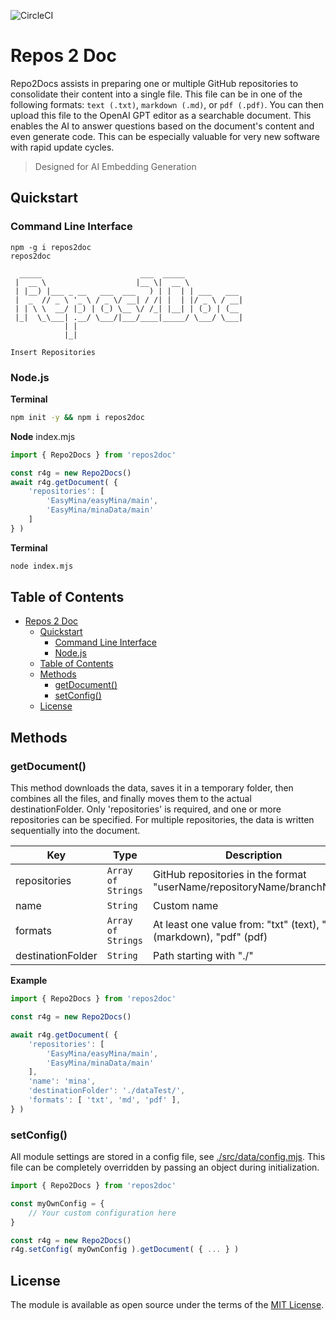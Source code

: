 ![CircleCI](https://img.shields.io/circleci/build/github/a6b8/repos2doc/main)

# Repos 2 Doc

Repo2Docs assists in preparing one or multiple GitHub repositories to consolidate their content into a single file. This file can be in one of the following formats: `text (.txt)`, `markdown (.md)`, or `pdf (.pdf)`. You can then upload this file to the OpenAI GPT editor as a searchable document. This enables the AI to answer questions based on the document's content and even generate code. This can be especially valuable for very new software with rapid update cycles.

> Designed for AI Embedding Generation

## Quickstart

### Command Line Interface

```
npm -g i repos2doc
repos2doc
```

```
  _____                      ___  _____             
 |  __ \                    |__ \|  __ \            
 | |__) |___ _ __   ___  ___   ) | |  | | ___   ___ 
 |  _  // _ \ '_ \ / _ \/ __| / /| |  | |/ _ \ / __|
 | | \ \  __/ |_) | (_) \__ \/ /_| |__| | (_) | (__ 
 |_|  \_\___| .__/ \___/|___/____|_____/ \___/ \___|
            | |                                     
            |_|                                     

Insert Repositories
```


### Node.js

**Terminal**
```bash
npm init -y && npm i repos2doc
```

**Node**
index.mjs

```js
import { Repo2Docs } from 'repos2doc'

const r4g = new Repo2Docs()
await r4g.getDocument( {
    'repositories': [
        'EasyMina/easyMina/main',
        'EasyMina/minaData/main'
    ]
} )
```

**Terminal**
```bash
node index.mjs
```

## Table of Contents

- [Repos 2 Doc](#repos-2-doc)
  - [Quickstart](#quickstart)
    - [Command Line Interface](#command-line-interface)
    - [Node.js](#nodejs)
  - [Table of Contents](#table-of-contents)
  - [Methods](#methods)
    - [getDocument()](#getdocument)
    - [setConfig()](#setconfig)
  - [License](#license)

## Methods

### getDocument()

This method downloads the data, saves it in a temporary folder, then combines all the files, and finally moves them to the actual destinationFolder. Only 'repositories' is required, and one or more repositories can be specified. For multiple repositories, the data is written sequentially into the document.

| Key              | Type                  | Description                                           | Required |
| ---------------- | --------------------- | ----------------------------------------------------- | -------- |
| repositories     | `Array of Strings`    | GitHub repositories in the format "userName/repositoryName/branchName" | `true`     |
| name             | `String`              | Custom name                                           | `false`    |
| formats          | `Array of Strings`    | At least one value from: "txt" (text), "md" (markdown), "pdf" (pdf)           | `false`    |
| destinationFolder  | `String`              | Path starting with "./"                               | `false`    |

**Example**

```js
import { Repo2Docs } from 'repos2doc'

const r4g = new Repo2Docs()

await r4g.getDocument( {
    'repositories': [
        'EasyMina/easyMina/main',
        'EasyMina/minaData/main'
    ],
    'name': 'mina',
    'destinationFolder': './dataTest/',
    'formats': [ 'txt', 'md', 'pdf' ],
} )
```

### setConfig()

All module settings are stored in a config file, see [./src/data/config.mjs](./src/data/config.mjs). This file can be completely overridden by passing an object during initialization.

```js
import { Repo2Docs } from 'repos2doc'

const myOwnConfig = {
    // Your custom configuration here
}

const r4g = new Repo2Docs()
r4g.setConfig( myOwnConfig ).getDocument( { ... } )
```

## License

The module is available as open source under the terms of the [MIT License](https://github.com/a6b8/repos2doc/blob/main/LICENSE).
